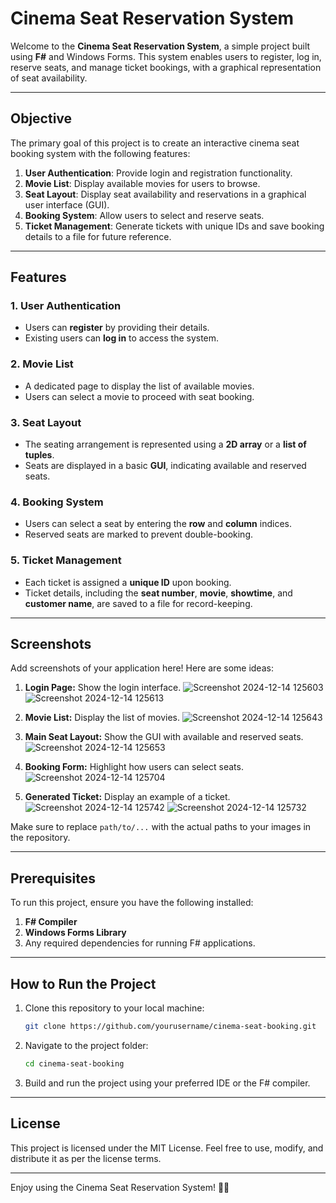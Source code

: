 # Cinema Seat Reservation System

Welcome to the **Cinema Seat Reservation System**, a simple project built using **F#** and Windows Forms. This system enables users to register, log in, reserve seats, and manage ticket bookings, with a graphical representation of seat availability.

---

## Objective
The primary goal of this project is to create an interactive cinema seat booking system with the following features:

1. **User Authentication**: Provide login and registration functionality.
2. **Movie List**: Display available movies for users to browse.
3. **Seat Layout**: Display seat availability and reservations in a graphical user interface (GUI).
4. **Booking System**: Allow users to select and reserve seats.
5. **Ticket Management**: Generate tickets with unique IDs and save booking details to a file for future reference.

---

## Features

### 1. User Authentication
- Users can **register** by providing their details.
- Existing users can **log in** to access the system.

### 2. Movie List
- A dedicated page to display the list of available movies.
- Users can select a movie to proceed with seat booking.

### 3. Seat Layout
- The seating arrangement is represented using a **2D array** or a **list of tuples**.
- Seats are displayed in a basic **GUI**, indicating available and reserved seats.

### 4. Booking System
- Users can select a seat by entering the **row** and **column** indices.
- Reserved seats are marked to prevent double-booking.

### 5. Ticket Management
- Each ticket is assigned a **unique ID** upon booking.
- Ticket details, including the **seat number**, **movie**, **showtime**, and **customer name**, are saved to a file for record-keeping.

---

## Screenshots
Add screenshots of your application here! Here are some ideas:

1. **Login Page:** Show the login interface.
![Screenshot 2024-12-14 125603](https://github.com/user-attachments/assets/a47170f2-ec9e-416a-89e2-cf318626ddf8)
![Screenshot 2024-12-14 125613](https://github.com/user-attachments/assets/da43c3d8-4e5f-487a-ba3b-694cc72ca4d8)

3. **Movie List:** Display the list of movies.
![Screenshot 2024-12-14 125643](https://github.com/user-attachments/assets/3c1b603f-d3c8-4ecf-a9c6-a8cb82b49a91)


4. **Main Seat Layout:** Show the GUI with available and reserved seats.
![Screenshot 2024-12-14 125653](https://github.com/user-attachments/assets/7f6a5813-a2b6-49c1-b52d-0816a32e4d23)


5. **Booking Form:** Highlight how users can select seats.
![Screenshot 2024-12-14 125704](https://github.com/user-attachments/assets/d657b278-c630-4f62-8c5c-62755cd39daf)


6. **Generated Ticket:** Display an example of a ticket.
![Screenshot 2024-12-14 125742](https://github.com/user-attachments/assets/86cdf6aa-10c8-42c5-8bc7-7e80cd924ecb)
![Screenshot 2024-12-14 125732](https://github.com/user-attachments/assets/f99349eb-3b86-4c48-aff0-6d9eb8c9920a)

Make sure to replace `path/to/...` with the actual paths to your images in the repository.

---

## Prerequisites

To run this project, ensure you have the following installed:

1. **F# Compiler**
2. **Windows Forms Library**
3. Any required dependencies for running F# applications.

---

## How to Run the Project

1. Clone this repository to your local machine:
   ```bash
   git clone https://github.com/yourusername/cinema-seat-booking.git
   ```

2. Navigate to the project folder:
   ```bash
   cd cinema-seat-booking
   ```

3. Build and run the project using your preferred IDE or the F# compiler.

---

 

## License

This project is licensed under the MIT License. Feel free to use, modify, and distribute it as per the license terms.

---

Enjoy using the Cinema Seat Reservation System! 🎥🍿

